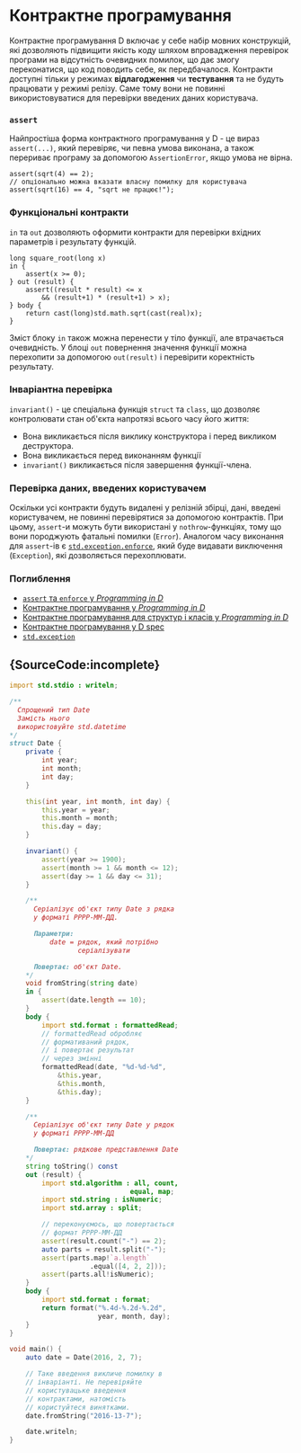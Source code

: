 # Контрактне програмування

Контрактне програмування D включає у себе набір мовних конструкцій,
які дозволяють підвищити якість коду шляхом впровадження перевірок
програми на відсутність очевидних помилок, що дає змогу переконатися,
що код поводить себе, як передбачалося. Контракти доступні тільки у
режимах **відлагодження** чи **тестування** та не будуть працювати у
режимі релізу. Саме тому вони не повинні використовуватися для
перевірки введених даних користувача.

### `assert`

Найпростіша форма контрактного програмування у D - це вираз `assert(...)`,
який перевіряє, чи певна умова виконана, а також перериває програму за
допомогою `AssertionError`, якщо умова не вірна.

    assert(sqrt(4) == 2);
    // опціонально можна вказати власну помилку для користувача
    assert(sqrt(16) == 4, "sqrt не працює!");

### Функціональні контракти

`in` та `out` дозволяють оформити контракти для перевірки вхідних
параметрів і результату функцій.

    long square_root(long x)
    in {
        assert(x >= 0);
    } out (result) {
        assert((result * result) <= x
            && (result+1) * (result+1) > x);
    } body {
        return cast(long)std.math.sqrt(cast(real)x);
    }

Зміст блоку `in` також можна перенести у тіло функції, але втрачається
очевидність. У блоці `out` повернення значення функції можна перехопити
за допомогою `out(result)` і перевірити коректність результату.

### Інваріантна перевірка

`invariant()` - це спеціальна функція `struct` та `class`, що дозволяє
контролювати стан об'єкта напротязі всього часу його життя:

* Вона викликається після виклику конструктора і перед викликом деструктора.
* Вона викликається перед виконанням функції
* `invariant()` викликається після завершення функції-члена.

### Перевірка даних, введених користувачем

Оскільки усі контракти будуть видалені у релізній збірці, дані, введені
користувачем, не повинні перевірятися за допомогою контрактів. При цьому,
`assert`-и можуть бути використані у `nothrow`-функціях, тому що
вони породжують фатальні помилки (`Error`).
Аналогом часу виконання для `assert`-ів є [`std.exception.enforce`](https://dlang.org/phobos/std_exception.html#.enforce),
який буде видавати виключення (`Exception`), які дозволяється перехоплювати.

### Поглиблення

- [`assert` та `enforce` у _Programming in D_](http://ddili.org/ders/d.en/assert.html)
- [Контрактне програмування у _Programming in D_](http://ddili.org/ders/d.en/contracts.html)
- [Контрактне програмування для структур і класів у _Programming in D_](http://ddili.org/ders/d.en/invariant.html)
- [Контрактне програмування у D spec](https://dlang.org/spec/contracts.html)
- [`std.exception`](https://dlang.org/phobos/std_exception.html)

## {SourceCode:incomplete}

```d
import std.stdio : writeln;

/**
  Спрощений тип Date
  Замість нього
  використовуйте std.datetime
*/
struct Date {
    private {
        int year;
        int month;
        int day;
    }

    this(int year, int month, int day) {
        this.year = year;
        this.month = month;
        this.day = day;
    }

    invariant() {
        assert(year >= 1900);
        assert(month >= 1 && month <= 12);
        assert(day >= 1 && day <= 31);
    }

    /**
      Серіалізує об'єкт типу Date з рядка
      у форматі РРРР-ММ-ДД.

      Параметри:
          date = рядок, який потрібно
                 серіалізувати

      Повертає: об'єкт Date.
    */
    void fromString(string date)
    in {
        assert(date.length == 10);
    }
    body {
        import std.format : formattedRead;
        // formattedRead обробляє
        // формативаний рядок,
        // і повертає результат
        // через змінні
        formattedRead(date, "%d-%d-%d",
            &this.year,
            &this.month,
            &this.day);
    }

    /**
      Серіалізує об'єкт типу Date у рядок
      у форматі РРРР-ММ-ДД

      Повертає: рядкове представлення Date
    */
    string toString() const
    out (result) {
        import std.algorithm : all, count,
                              equal, map;
        import std.string : isNumeric;
        import std.array : split;

		// переконуємось, що повертається
        // формат РРРР-ММ-ДД
        assert(result.count("-") == 2);
        auto parts = result.split("-");
        assert(parts.map!`a.length`
                    .equal([4, 2, 2]));
        assert(parts.all!isNumeric);
    }
    body {
        import std.format : format;
        return format("%.4d-%.2d-%.2d",
                      year, month, day);
    }
}

void main() {
    auto date = Date(2016, 2, 7);

    // Таке введення викличе помилку в
    // інваріанті. Не перевіряйте
    // користувацьке введення
    // контрактами, натомість
    // користуйтеся винятками.
    date.fromString("2016-13-7");

    date.writeln;
}
```
